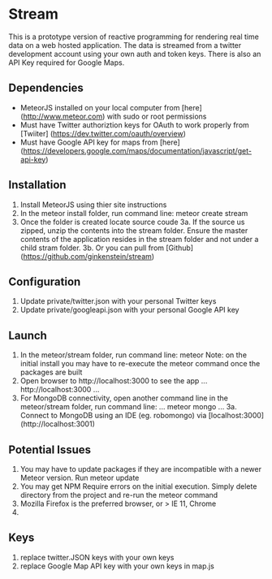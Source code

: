 # Stream

This is a prototype version of reactive programming for rendering real time data on a web hosted application. The data is streamed from a twitter development account using your own auth and token keys. There is also an API Key required for Google Maps.

## Dependencies

- MeteorJS installed on your local computer from [here] (http://www.meteor.com) with sudo or root permissions
- Must have Twitter authoriztion keys for OAuth to work properly from [Twiiter] (https://dev.twitter.com/oauth/overview)
- Must have Google API key for maps from [here] (https://developers.google.com/maps/documentation/javascript/get-api-key)

## Installation
1. Install MeteorJS using thier site instructions
2. In the meteor install folder, run command line: meteor create stream
3. Once the <stream> folder is created locate source coude
3a. If the source us zipped, unzip the contents into the stream folder. Ensure the master contents of the application resides in the stream folder and not under a child stram folder.
3b. Or you can pull from [Github] (https://github.com/ginkenstein/stream)

## Configuration
1. Update private/twitter.json with your personal Twitter keys
2. Update private/googleapi.json with your personal Google API key

## Launch
1. In the meteor/stream folder, run command line: meteor
Note: on the initial install you may have to re-execute the meteor command once the packages are built
2. Open browser to http://localhost:3000 to see the app
...
http://localhost:3000
...
3. For MongoDB connectivity, open another command line in the meteor/stream folder, run command line:
...
meteor mongo
...
3a. Connect to MongoDB using an IDE (eg. robomongo) via [localhost:3000] (http://localhost:3001)

## Potential Issues
1. You may have to update packages if they are incompatible with a newer Meteor version. Run meteor update
2. You may get NPM Require errors on the initial execution. Simply delete <packages> directory from the project and re-run the meteor command
3. Mozilla Firefox is the preferred browser, or > IE 11, Chrome
4. 

## Keys
1. replace twitter.JSON keys with your own keys
2. replace Google Map API key with your own keys in map.js
